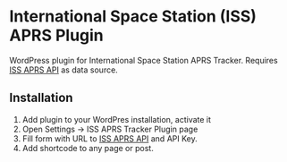 # International Space Station (ISS) APRS Plugin

WordPress plugin for International Space Station APRS Tracker.
Requires [ISS APRS API](https://github.com/mkbodanu4/iss-aprs-api) as data source.

## Installation

1. Add plugin to your WordPres installation, activate it
2. Open Settings -> ISS APRS Tracker Plugin page
3. Fill form with URL to [ISS APRS API](https://github.com/mkbodanu4/iss-aprs-api) and API Key.
4. Add shortcode to any page or post.
